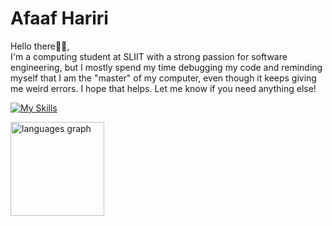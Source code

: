 # Afaaf Hariri

Hello there👋🏾,\
I'm a computing student at SLIIT with a strong passion for software engineering, but I mostly spend my time debugging my code and reminding myself that I am the "master" of my computer, even though it keeps giving me weird errors.
I hope that helps. Let me know if you need anything else!

[![My Skills](https://skillicons.dev/icons?i=java,javascript,typescript,spring,nodejs,react,next,gcp,aws,docker&theme=light)](https://skillicons.dev) 

<div align="left">
  <img src="https://github-readme-stats.vercel.app/api/top-langs?username=afaafhariri&locale=en&hide_title=false&layout=compact&card_width=320&langs_count=6&theme=swift&hide_border=false&order=2&custom_title=Hariri's%20Top%20Languages" height="150" alt="languages graph"  />
</div>
